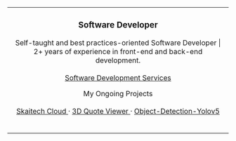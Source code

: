 <meta property="og:url" content="https://al.linkedin.com/in/inerttila" />
<meta name="copyright" content="Inert Tila" />
<meta name="author" content="Inert Tila" />
<meta name="description" content=" Self-taught and best practices-oriented Software Developer | 2+ years of experience in front-end and back-end development, with expertise in HTML, CSS, JavaScript, React, Node.js, Python, and frameworks such as Django, FastAPI, and Flask. Skilled in Docker and Linux for high-performance deployments. Hands-on experience in designing e-commerce solutions with Medusa, with a focus on SEO for enhanced performance. Always seeking new opportunities.">

<table align="center" border="0" cellpadding="0" cellspacing="0">
  <tr>
    <td align="center">

  <div align="center">
        <h3 align="center">Software Developer</h3>

  <p align="center">
          Self-taught and best practices-oriented Software Developer | 2+ years of experience in front-end and back-end development.
          <br />
          <br />
          <a href="https://inert.netlify.app/"> Software Development Services </a>
        </p>
  </div>

  <p align="center">
        My Ongoing Projects
        <br />
        <br />
        <a href="https://cloud.skaitech.al/login/"> Skaitech Cloud </a>
        ·
        <a href="https://cloud.skaitech.al/3dquoteviewer"> 3D Quote Viewer </a>
        ·
        <a href="https://github.com/inerttila/Object_Detection_YoloV5"> Object-Detection-Yolov5 </a>
  </p>
      <br />
    </td>
  </tr>
</table>
